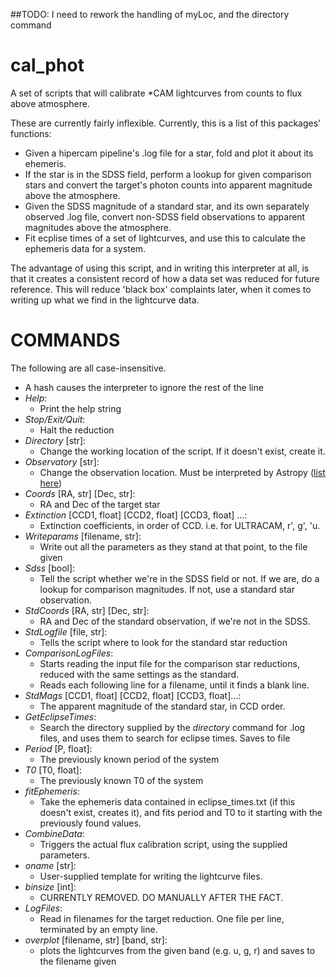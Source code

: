 ##TODO: I need to rework the handling of myLoc, and the directory command

# cal_phot
A set of scripts that will calibrate *CAM lightcurves from counts to flux above atmosphere.

These are currently fairly inflexible. Currently, this is a list of this packages' functions:
- Given a hipercam pipeline's .log file for a star, fold and plot it about its ehemeris.
- If the star is in the SDSS field, perform a lookup for given comparison stars and convert the target's photon counts into apparent magnitude above the atmosphere.
- Given the SDSS magnitude of a standard star, and its own separately observed .log file, convert non-SDSS field observations to apparent magnitudes above the atmosphere.
- Fit ecplise times of a set of lightcurves, and use this to calculate the ephemeris data for a system.

The advantage of using this script, and in writing this interpreter at all, is that it creates a consistent record of how a data set was reduced for future reference. This will reduce 'black box' complaints later, when it comes to writing up what we find in the lightcurve data.

# COMMANDS
The following are all case-insensitive.

- A hash causes the interpreter to ignore the rest of the line
- *Help*: 
  - Print the help string
- *Stop/Exit/Quit*: 
  - Halt the reduction
- *Directory* [str]: 
  - Change the working location of the script. If it doesn't exist, create it.
- *Observatory* [str]: 
  - Change the observation location. Must be interpreted by Astropy ([list here](http://docs.astropy.org/en/stable/api/astropy.coordinates.EarthLocation.html#astropy.coordinates.EarthLocation.of_site))
- *Coords* \[RA, str] \[Dec, str]: 
  - RA and Dec of the target star
- *Extinction* \[CCD1, float] \[CCD2, float] \[CCD3, float] ...: 
  - Extinction coefficients, in order of CCD. i.e. for ULTRACAM, r', g', 'u.
- *Writeparams* \[filename, str]: 
  - Write out all the parameters as they stand at that point, to the file given
- *Sdss* \[bool]:
  - Tell the script whether we're in the SDSS field or not. If we are, do a lookup for comparison magnitudes. If not, use a standard star observation.
- *StdCoords* \[RA, str] \[Dec, str]:
  - RA and Dec of the standard observation, if we're not in the SDSS.
- *StdLogfile* \[file, str]:
  - Tells the script where to look for the standard star reduction
- *ComparisonLogFiles*:
  - Starts reading the input file for the comparison star reductions, reduced with the same settings as the standard.
  - Reads each following line for a filename, until it finds a blank line.
- *StdMags* \[CCD1, float] \[CCD2, float] \[CCD3, float]...:
  - The apparent magnitude of the standard star, in CCD order.
- *GetEclipseTimes*:
  - Search the directory supplied by the *directory* command for .log files, and uses them to search for eclipse times. Saves to file
- *Period* \[P, float]:
  - The previously known period of the system
- *T0* \[T0, float]:
  - The previously known T0 of the system
- *fitEphemeris*:
  - Take the ephemeris data contained in eclipse_times.txt (if this doesn't exist, creates it), and fits period and T0 to it starting with the previously found values.
- *CombineData*:
  - Triggers the actual flux calibration script, using the supplied parameters.
- *oname* \[str]:
  - User-supplied template for writing the lightcurve files.
- *binsize* \[int]:
  - CURRENTLY REMOVED. DO MANUALLY AFTER THE FACT. 
- *LogFiles*:
  - Read in filenames for the target reduction. One file per line, terminated by an empty line.
- *overplot* \[filename, str] \[band, str]:
  - plots the lightcurves from the given band (e.g. u, g, r) and saves to the filename given
